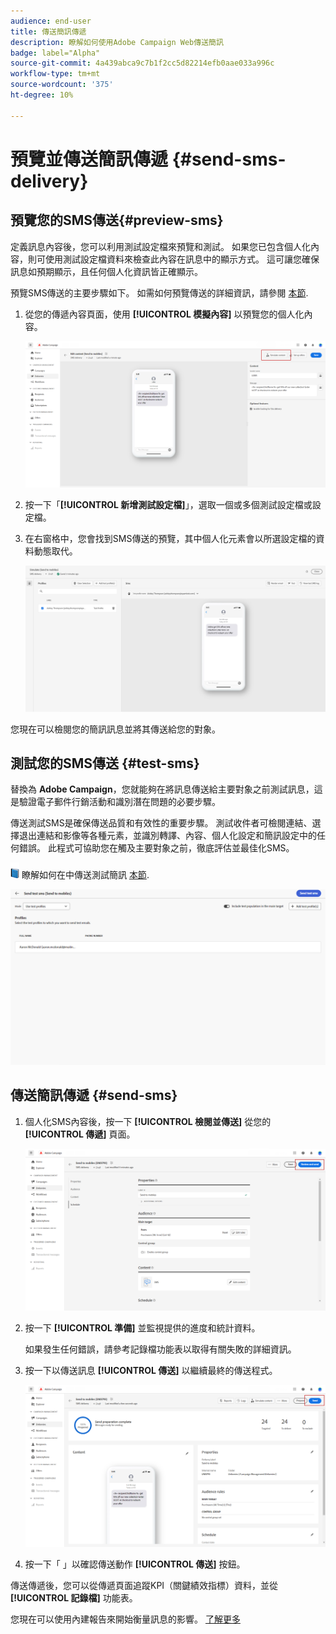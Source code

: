 ```yaml
---
audience: end-user
title: 傳送簡訊傳遞
description: 瞭解如何使用Adobe Campaign Web傳送簡訊
badge: label="Alpha"
source-git-commit: 4a439abca9c7b1f2cc5d82214efb0aae033a996c
workflow-type: tm+mt
source-wordcount: '375'
ht-degree: 10%

---
```


# 預覽並傳送簡訊傳遞 {#send-sms-delivery}

## 預覽您的SMS傳送{#preview-sms}

定義訊息內容後，您可以利用測試設定檔來預覽和測試。 如果您已包含個人化內容，則可使用測試設定檔資料來檢查此內容在訊息中的顯示方式。 這可讓您確保訊息如預期顯示，且任何個人化資訊皆正確顯示。

預覽SMS傳送的主要步驟如下。 如需如何預覽傳送的詳細資訊，請參閱 [本節](../preview-test/preview-content.md).

1. 從您的傳遞內容頁面，使用 **[!UICONTROL 模擬內容]** 以預覽您的個人化內容。

   ![](assets/sms_send_1.png)

1. 按一下「**[!UICONTROL 新增測試設定檔]**」，選取一個或多個測試設定檔或設定檔。

   <!--
    Once your test profiles are selected, click **[!UICONTROL Select]**.
    ![](assets/sms_send_2.png)
    -->

1. 在右窗格中，您會找到SMS傳送的預覽，其中個人化元素會以所選設定檔的資料動態取代。

   ![](assets/sms_send_3.png)

您現在可以檢閱您的簡訊訊息並將其傳送給您的對象。

## 測試您的SMS傳送 {#test-sms}

替換為 **Adobe Campaign**，您就能夠在將訊息傳送給主要對象之前測試訊息，這是驗證電子郵件行銷活動和識別潛在問題的必要步驟。

傳送測試SMS是確保傳送品質和有效性的重要步驟。 測試收件者可檢閱連結、選擇退出連結和影像等各種元素，並識別轉譯、內容、個人化設定和簡訊設定中的任何錯誤。 此程式可協助您在觸及主要對象之前，徹底評估並最佳化SMS。

![](../assets/do-not-localize/book.png) 瞭解如何在中傳送測試簡訊 [本節](../preview-test/test-deliveries.md).

![](assets/sms_send_6.png)

## 傳送簡訊傳遞 {#send-sms}

1. 個人化SMS內容後，按一下 **[!UICONTROL 檢閱並傳送]** 從您的 **[!UICONTROL 傳遞]** 頁面。

   ![](assets/sms_send_4.png)

1. 按一下 **[!UICONTROL 準備]** 並監視提供的進度和統計資料。

   如果發生任何錯誤，請參考記錄檔功能表以取得有關失敗的詳細資訊。

1. 按一下以傳送訊息 **[!UICONTROL 傳送]** 以繼續最終的傳送程式。

   ![](assets/sms_send_5.png)

1. 按一下「 」以確認傳送動作 **[!UICONTROL 傳送]** 按鈕。

傳送傳遞後，您可以從傳遞頁面追蹤KPI（關鍵績效指標）資料，並從 **[!UICONTROL 記錄檔]** 功能表。

您現在可以使用內建報告來開始衡量訊息的影響。 [了解更多](../reporting/sms-report.md)




